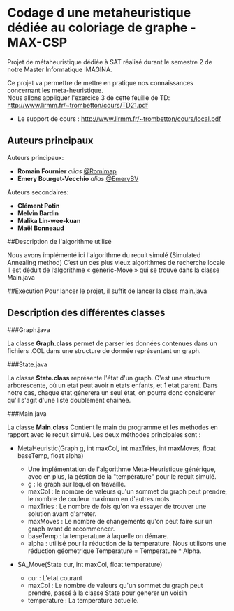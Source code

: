 # Codage d une metaheuristique dédiée au coloriage de graphe - MAX-CSP

Projet de métaheuristique dédiée à SAT réalisé durant le semestre 2 de notre Master Informatique IMAGINA.

Ce projet va permettre de mettre en pratique nos connaissances concernant les meta-heuristique.  
Nous allons appliquer l'exercice 3 de cette feuille de TD: http://www.lirmm.fr/~trombetton/cours/TD21.pdf

- Le support de cours : http://www.lirmm.fr/~trombetton/cours/local.pdf

## Auteurs principaux
Auteurs principaux: 
* **Romain Fournier** _alias_ [@Romimap](https://github.com/Romimap)
* **Émery Bourget-Vecchio** _alias_ [@EmeryBV](https://github.com/EmeryBV)

Auteurs secondaires: 
* **Clément Potin**
* **Melvin Bardin**
* **Malika Lin-wee-kuan**
* **Maël Bonneaud**



##Description de l'algorithme utilisé

Nous avons implémenté ici l'algorithme du recuit simulé (Simulated Annealing method)
C’est un des plus vieux algorithmes de recherche locale
Il est déduit de l’algorithme « generic-Move » qui se trouve dans la classe Main.java

##Execution
Pour lancer le projet, il suffit de lancer la class main.java

## Description des différentes classes

###Graph.java

La classe **Graph.class** permet de parser les données contenues dans un fichiers .COL dans une structure de donnée représentant un graph.

###State.java 

La classe **State.class** représente l'état d'un graph. C'est une structure arborescente, où un etat peut avoir n etats enfants, et 1 etat parent. Dans notre cas, chaque etat génerera un seul état, on pourra donc considerer qu'il s'agit d'une liste doublement chainée.


###Main.java 

La classe **Main.class** Contient le main du programme et les methodes en rapport avec le recuit simulé.
Les deux méthodes principales sont :

- MetaHeuristic(Graph g, int maxCol, int maxTries, int maxMoves, float baseTemp, float alpha)
  - Une implémentation de l'algorithme Méta-Heuristique générique, avec en plus, la géstion de la "température" pour le recuit simulé.
  - g : le graph sur lequel on travaille.
  - maxCol : le nombre de valeurs qu'un sommet du graph peut prendre, le nombre de couleur maximum en d'autres mots.
  - maxTries : Le nombre de fois qu'on va essayer de trouver une solution avant d'arreter.
  - maxMoves : Le nombre de changements qu'on peut faire sur un graph avant de recommencer.
  - baseTemp : la temperature à laquelle on démare.
  - alpha : utilisé pour la réduction de la temperature. Nous utilisons une réduction géometrique Temperature = Temperature * Alpha.


- SA_Move(State cur, int maxCol, float temperature) 
  - cur : L'etat courant
  - maxCol : Le nombre de valeurs qu'un sommet du graph peut prendre, passé à la classe State pour generer un voisin
  - temperature : La temperature actuelle.


